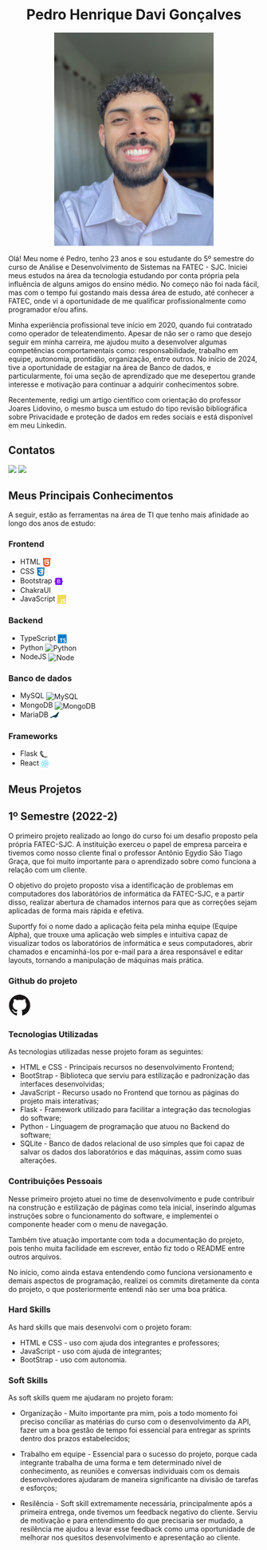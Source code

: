   <h1 align="center"> Pedro Henrique Davi Gonçalves </h1>


<p align="center">
  <img src="./Arquivos/Foto-portifolio.jpg" width="320"/>
</p>

Olá! Meu nome é Pedro, tenho 23 anos e sou estudante do 5º semestre do curso de Análise e Desenvolvimento de Sistemas na FATEC - SJC. Iniciei meus estudos na área da tecnologia estudando por conta própria pela influência de alguns amigos do ensino médio. No começo não foi nada fácil, mas com o tempo fui gostando mais dessa área de estudo, até conhecer a FATEC, onde vi a oportunidade de me qualificar profissionalmente como programador e/ou afins.

Minha experiência profissional teve início em 2020, quando fui contratado como operador de teleatendimento. Apesar de não ser o ramo que desejo seguir em minha carreira, me ajudou muito a desenvolver algumas competências comportamentais como: responsabilidade, trabalho em equipe, autonomia, prontidão, organização, entre outros.
No início de 2024, tive a oportunidade de estagiar na área de Banco de dados, e particularmente, foi uma seção de aprendizado que me desepertou grande interesse e motivação para continuar a adquirir conhecimentos sobre.

Recentemente, redigi um artigo científico com orientação do professor Joares Lidovino, o mesmo busca um estudo do tipo revisão bibliográfica sobre Privacidade e proteção de dados em redes sociais e está disponível em meu Linkedin.


## Contatos
<div>
<a href="https://www.linkedin.com/in/pedrohdavi"target="_blank"><img src="https://img.shields.io/badge/-LinkedIn-%230077B5?style=for-the-badge&logo=linkedin&logoColor=white" target="_blank"></a>
<a href="mailto:pedro.henrique04896@gmail.com"target="_blank"><img src="https://img.shields.io/badge/Gmail-D14836?style=for-the-badge&logo=gmail&logoColor=white" target="_blank"></a>
</div>

## Meus Principais Conhecimentos

A seguir, estão as ferramentas na área de TI que tenho mais afinidade ao longo dos anos de estudo:

### Frontend
- HTML <img align="center" alt="HTML" height="18" width="18" src="https://raw.githubusercontent.com/devicons/devicon/master/icons/html5/html5-original.svg">
- CSS <img align="center" alt="CSS" height="18" width="18" src="https://raw.githubusercontent.com/devicons/devicon/master/icons/css3/css3-original.svg">
- Bootstrap <img align="center" alt="Js" height="18" width="18" src="https://github.com/devicons/devicon/blob/master/icons/bootstrap/bootstrap-original.svg">
- ChakraUI 
- JavaScript <img align="center" alt="Js" height="18" width="18" src="https://raw.githubusercontent.com/devicons/devicon/master/icons/javascript/javascript-plain.svg">

### Backend
- TypeScript <img align="center" alt="Ts" height="18" width="18" src="https://raw.githubusercontent.com/devicons/devicon/master/icons/typescript/typescript-plain.svg">
- Python <img align="center" alt="Python" height="18" width="18" src="https://cdn.jsdelivr.net/gh/devicons/devicon@latest/icons/python/python-original.svg" />
- NodeJS <img align="center" alt="Node" height="18" width="18" src="https://cdn.jsdelivr.net/gh/devicons/devicon@latest/icons/nodejs/nodejs-plain-wordmark.svg" />

### Banco de dados
- MySQL <img align="center" alt="MySQL" height="18" width="18" src="https://cdn.jsdelivr.net/gh/devicons/devicon@latest/icons/mysql/mysql-original.svg" />
- MongoDB <img align="center" alt="MongoDB" height="18" width="18" src="https://cdn.jsdelivr.net/gh/devicons/devicon@latest/icons/mongodb/mongodb-original.svg" />
- MariaDB <img align="center" alt="MariaDB" height="18" width="18" src="https://github.com/devicons/devicon/blob/master/icons/mariadb/mariadb-original.svg" />

### Frameworks
- Flask <img align="center" alt="Flask" height="18" width="18" src="https://github.com/devicons/devicon/blob/master/icons/flask/flask-original.svg" />
- React <img align="center" alt="Flask" height="18" width="18" src="https://github.com/devicons/devicon/blob/master/icons/react/react-original.svg" />

## Meus Projetos

## 1º Semestre (2022-2)

O primeiro projeto realizado ao longo do curso foi um desafio proposto pela própria FATEC-SJC. A instituição exerceu o papel de empresa parceira e tivemos como nosso cliente final o professor Antônio Egydio São Tiago Graça, que foi muito importante para o aprendizado sobre como funciona a relação com um cliente.

O objetivo do projeto proposto visa a identificação de problemas em computadores dos laborátórios de informática da FATEC-SJC, e a partir disso, realizar abertura de chamados internos para que as correções sejam aplicadas de forma mais rápida e efetiva.

Suportfy foi o nome dado a aplicação feita pela minha equipe (Equipe Alpha), que trouxe uma aplicação web simples e intuitiva capaz de visualizar todos os laboratórios de informática e seus computadores, abrir chamados e encaminhá-los por e-mail para a área responsável e editar layouts, tornando a manipulação de máquinas mais prática.

<div>
  <h3>Github do projeto</h3>
  <a href="https://github.com/EquipeAlpha1/suportfyAPI"target="_blank"><img bg="white" height="45" width="45" src="https://github.com/devicons/devicon/blob/master/icons/github/github-original.svg"target="_blank"></a>
</div>


### Tecnologias Utilizadas

As tecnologias utilizadas nesse projeto foram as seguintes:

* HTML e CSS - Principais recursos no desenvolvimento Frontend;
* BootStrap - Biblioteca que serviu para estilização e padronização das interfaces desenvolvidas;
* JavaScript - Recurso usado no Frontend que tornou as páginas do projeto mais interativas;
* Flask - Framework utilizado para facilitar a integração das tecnologias do software;
* Python - Linguagem de programação que atuou no Backend do software;
* SQLite - Banco de dados relacional de uso simples que foi capaz de salvar os dados dos laboratórios e das máquinas, assim como suas alterações.


### Contribuições Pessoais

Nesse primeiro projeto atuei no time de desenvolvimento e pude contribuir na construção e estilização de páginas como tela inicial, inserindo algumas instruções sobre o funcionamento do software, e implementei o componente header com o menu de navegação. 

Também tive atuação importante com toda a documentação do projeto, pois tenho muita facilidade em escrever, então fiz todo o README entre outros arquivos.

No início, como ainda estava entendendo como funciona versionamento e demais aspectos de programação, realizei os commits diretamente da conta do projeto, o que posteriormente entendi não ser uma boa prática.

### Hard Skills
As hard skills que mais desenvolvi com o projeto foram:

* HTML e CSS - uso com ajuda dos integrantes e professores;
* JavaScript - uso com ajuda de integrantes;
* BootStrap - uso com autonomia.


### Soft Skills
As soft skills quem me ajudaram no projeto foram:

* Organização - Muito importante pra mim, pois a todo momento foi preciso conciliar as matérias do curso com o desenvolvimento da API, fazer um a boa gestão de tempo foi essencial para entregar as sprints dentro dos prazos estabelecidos;

* Trabalho em equipe - Essencial para o sucesso do projeto, porque cada integrante trabalha de uma forma e tem determinado nível de conhecimento, as reuniões e conversas individuais com os demais desenvolvedores ajudaram de maneira significante na divisão de tarefas e esforços;

* Resilência - Soft skill extremamente necessária, principalmente após a primeira entrega, onde tivemos um feedback negativo do cliente. Serviu de motivação e para entendimento do que precisaria ser mudado, a resilência me ajudou a levar esse feedback como uma oportunidade de melhorar nos quesitos desenvolvimento e apresentação ao cliente. 
